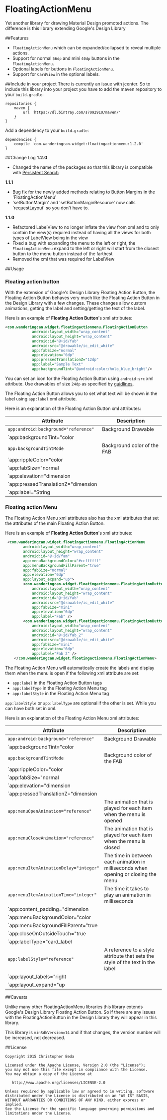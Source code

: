 # FloatingActionMenu

Yet another library for drawing Material Design promoted actions. The difference is this library extending Google's Design Library

##Features

* `FloatingActionMenu` which can be expanded/collapsed to reveal multiple actions.
* Support for normal `56dp` and mini `40dp` buttons in the `FloatingActionMenu`.
* Optional labels for buttons in `FloatingActionMenu`.
* Support for `CardView` in the optional labels.

##Include in your project
There is currently an issue with jcenter. So to include this library into your project you have to add the maven 
repository to your `build.gradle`:
```
repositories {
    maven {
        url 'https://dl.bintray.com/s7092910/maven/'
    }
}
```

Add a dependency to your `build.gradle`:
```
dependencies {
    compile 'com.wanderingcan.widget:floatingactionmenu:1.2.0'
}
```

##Change Log
**1.2.0**
  * Changed the name of the packages so that this library is compatible with [Persistent Search](https://github.com/s7092910/PersistentSearch)

**1.1.1**
  * Bug fix for the newly added methods relating to Button Margins in the 'FloatingActionMenu'
  * 'setButtonMargin' and 'setButtonMarginResource' now calls 'requestLayout' so you don't have to.

**1.1.0**
  * Refactored LabelView to no longer inflate the view from xml and to only contain the view(s) required instead of 
  having all the views for both types of LabelView being in the view
  * Fixed a bug with expanding the menu to the left or right, the `FloatingActionMenu` expand to the left or right 
  will start from the closest button to the menu button instead of the farthest
  * Removed the xml that was required for LabelView

##Usage
### Floating action button
With the extension of Google's Design Library Floating Action Button, the Floating Action Button
behaves very much like the Floating Action Button in the Design Library with a few changes. These
changes allow custom animations, getting the label and setting/getting the text of the label.

Here is an example of **Floating Action Button**'s xml attributes:
```XML
<com.wanderingcan.widget.floatingactionmenu.FloatingActionButton
            android:layout_width="wrap_content"
            android:layout_height="wrap_content"
            android:id="@+id/fab"
            android:src="@drawable/ic_edit_white"
            app:fabSize="normal"
            app:elevation="6dp"
            app:pressedTranslationZ="12dp"
            app:label="Sample Text"
            app:backgroundTint="@android:color/holo_blue_bright"/>
```

You can set an icon for the Floating Action Button using `android:src` xml attribute. Use drawables of
size `24dp` as specified by
[guidlines](http://www.google.com/design/spec/components/buttons.html#buttons-floating-action-button).

The Floating Action Button allows you to set what text will be shown in the label using `app:label`
xml attribute.

Here is an explanation of the Floating Action Button xml attributes:

Attribute | Description
------------ | -------------
`app:android:background="reference"`| Background Drawable
`app:backgroundTint="color || reference"`| Background color of the FAB
`app:backgroundTintMode`| Background color of the FAB
`app:rippleColor="color || reference"`| Ripple color for the FAB
`app:fabSize="normal || mini"`| Size for the FAB
`app:elevation="dimension || reference"`| Elevation value for the FAB
`app:pressedTranslationZ="dimension || reference"`| TranslationZ value for the FAB when pressed
`app:label="String || reference"`| Text to be displayed by the Label when the Menu is open

### Floating action Menu
The Floating Action Menu xml attributes also has the xml attributes that set the attributes of the
main Floating Action Button.

Here is an example of **Floating Action Button**'s xml attributes:
```XML
 <com.wanderingcan.widget.floatingactionmenu.FloatingActionMenu
        android:layout_width="wrap_content"
        android:layout_height="wrap_content"
        android:id="@+id/fam"
        app:menuBackgroundColor="#ccffffff"
        app:menuBackgroundFillParent="true"
        app:fabSize="normal"
        app:elevation="6dp"
        app:layout_expand="up">
        <com.wanderingcan.widget.floatingactionmenu.FloatingActionButton
            android:layout_width="wrap_content"
            android:layout_height="wrap_content"
            android:id="@+id/fab"
            android:src="@drawable/ic_edit_white"
            app:fabSize="mini"
            app:elevation="6dp"
            app:label="Fab" />
        <com.wanderingcan.widget.floatingactionmenu.FloatingActionButton
            android:layout_width="wrap_content"
            android:layout_height="wrap_content"
            android:id="@+id/fab_2"
            android:src="@drawable/ic_edit_white"
            app:fabSize="mini"
            app:elevation="6dp"
            app:label="Fab 2" />
    </com.wanderingcan.widget.floatingactionmenu.FloatingActionMenu>
```
The Floating Action Menu will automatically create the labels and display them when the menu is open
if the following xml attribute are set:

 * `app:label` in the Floating Action Button tags
 * `app:labelType` in the Floating Action Menu tag
 * `app:labelStyle` in the Floating Action Menu tag
 
`app:labelStyle` or `app:labelType` are optional if the other is set. While you can have both set in
xml.

Here is an explanation of the Floating Action Menu xml attributes:


Attribute | Description
------------ | -------------
`app:android:background="reference"`| Background Drawable
`app:backgroundTint="color || reference"`| Background color of the FAB
`app:backgroundTintMode`| Background color of the FAB
`app:rippleColor="color || reference"`| Ripple color for the FAB
`app:fabSize="normal || mini"`| Size for the FAB
`app:elevation="dimension || reference"`| Elevation value for the FAB
`app:pressedTranslationZ="dimension || reference"`| TranslationZ value for the FAB when pressed
`app:menuOpenAnimation="reference"`| The animation that is played for each item when the menu is opened
`app:menuCloseAnimation="reference"`| The animation that is played for each item when the menu is closed
`app:menuItemAnimationDelay="integer"`| The time in between each animation in milliseconds when opening or closing the menu
`app:menuItemAnimationTime="integer"`| The time it takes to play an animation in milliseconds
`app:content_padding="dimension || reference"`| The padding of the menu from the edge of the view
`app:menuBackgroundColor="color || reference"`| The color that the background will dim to when the menu is open
`app:menuBackgroundFillParent="true || false"`| Sets if the dim background will match the parent view or only the menu size
`app:closeOnOutsideTouch="true || false"`| Sets if touching outside outside of the menu will close the menu
`app:labelType="card_label || text_label"`| The type of label that will be used. Card_Label uses a textview inside a cardview. While text_label uses a textview
`app:labelStyle="reference"`| A reference to a style attribute that sets the style of the text in the label
`app:layout_labels="right || left"`| The side of the menu that the labels will appear on
`app:layout_expand="up || down || right || left"`| The direction that the menu will open


##Caveats

Unlike many other FloatingActionMenu libraries this library extends Google's Design Library Floating Action Button.
So if there are any issues with the FloatingActionButton in the Design Library they will appear in this library.

This library is `minSdkVersion=14` and if that changes, the version number will be increased, not decreased.

##License


    Copyright 2015 Christopher Beda

    Licensed under the Apache License, Version 2.0 (the "License");
    you may not use this file except in compliance with the License.
    You may obtain a copy of the License at

       http://www.apache.org/licenses/LICENSE-2.0

    Unless required by applicable law or agreed to in writing, software
    distributed under the License is distributed on an "AS IS" BASIS,
    WITHOUT WARRANTIES OR CONDITIONS OF ANY KIND, either express or implied.
    See the License for the specific language governing permissions and
    limitations under the License.
